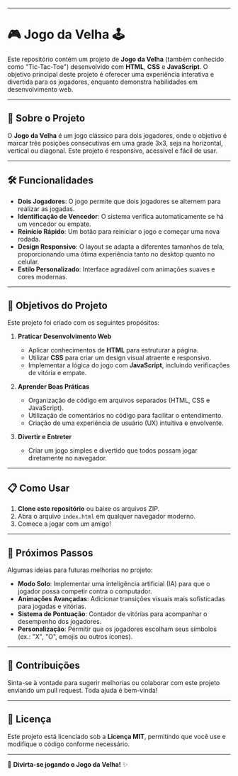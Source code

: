 
---

# 🎮 **Jogo da Velha** 🕹️

Este repositório contém um projeto de **Jogo da Velha** (também conhecido como "Tic-Tac-Toe") desenvolvido com **HTML**, **CSS** e **JavaScript**. O objetivo principal deste projeto é oferecer uma experiência interativa e divertida para os jogadores, enquanto demonstra habilidades em desenvolvimento web.

---

## 🌟 **Sobre o Projeto**

O **Jogo da Velha** é um jogo clássico para dois jogadores, onde o objetivo é marcar três posições consecutivas em uma grade 3x3, seja na horizontal, vertical ou diagonal. Este projeto é responsivo, acessível e fácil de usar.

---

## 🛠 **Funcionalidades**

- **Dois Jogadores**: O jogo permite que dois jogadores se alternem para realizar as jogadas.  
- **Identificação de Vencedor**: O sistema verifica automaticamente se há um vencedor ou empate.  
- **Reinício Rápido**: Um botão para reiniciar o jogo e começar uma nova rodada.  
- **Design Responsivo**: O layout se adapta a diferentes tamanhos de tela, proporcionando uma ótima experiência tanto no desktop quanto no celular.  
- **Estilo Personalizado**: Interface agradável com animações suaves e cores modernas.  

---

## 🎯 **Objetivos do Projeto**

Este projeto foi criado com os seguintes propósitos:  

1. **Praticar Desenvolvimento Web**  
   - Aplicar conhecimentos de **HTML** para estruturar a página.  
   - Utilizar **CSS** para criar um design visual atraente e responsivo.  
   - Implementar a lógica do jogo com **JavaScript**, incluindo verificações de vitória e empate.  

2. **Aprender Boas Práticas**  
   - Organização de código em arquivos separados (HTML, CSS e JavaScript).  
   - Utilização de comentários no código para facilitar o entendimento.  
   - Criação de uma experiência de usuário (UX) intuitiva e envolvente.  

3. **Divertir e Entreter**  
   - Criar um jogo simples e divertido que todos possam jogar diretamente no navegador.

---

## 📋 **Como Usar**

1. **Clone este repositório** ou baixe os arquivos ZIP.  
2. Abra o arquivo `index.html` em qualquer navegador moderno.  
3. Comece a jogar com um amigo!  

---

## 🚀 **Próximos Passos**

Algumas ideias para futuras melhorias no projeto:  

- **Modo Solo**: Implementar uma inteligência artificial (IA) para que o jogador possa competir contra o computador.  
- **Animações Avançadas**: Adicionar transições visuais mais sofisticadas para jogadas e vitórias.  
- **Sistema de Pontuação**: Contador de vitórias para acompanhar o desempenho dos jogadores.  
- **Personalização**: Permitir que os jogadores escolham seus símbolos (ex.: "X", "O", emojis ou outros ícones).  

---

## 🤝 **Contribuições**

Sinta-se à vontade para sugerir melhorias ou colaborar com este projeto enviando um pull request. Toda ajuda é bem-vinda!  

---

## 📄 **Licença**

Este projeto está licenciado sob a **Licença MIT**, permitindo que você use e modifique o código conforme necessário.

---

🎉 **Divirta-se jogando o Jogo da Velha!** ✨
